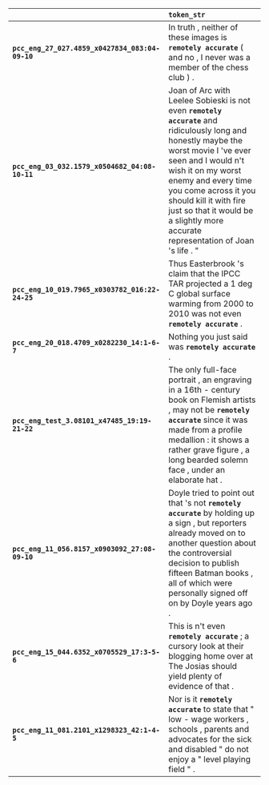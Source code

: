 |                                                 | `token_str`                                                                                                                                                                                                                                                                                                                                   |
|:------------------------------------------------|:----------------------------------------------------------------------------------------------------------------------------------------------------------------------------------------------------------------------------------------------------------------------------------------------------------------------------------------------|
| **`pcc_eng_27_027.4859_x0427834_083:04-09-10`** | In truth , neither of these images is __``remotely accurate``__ ( and no , I never was a member of the chess club ) .                                                                                                                                                                                                                         |
| **`pcc_eng_03_032.1579_x0504682_04:08-10-11`**  | Joan of Arc with Leelee Sobieski is not even __``remotely accurate``__ and ridiculously long and honestly maybe the worst movie I 've ever seen and I would n't wish it on my worst enemy and every time you come across it you should kill it with fire just so that it would be a slightly more accurate representation of Joan 's life . " |
| **`pcc_eng_10_019.7965_x0303782_016:22-24-25`** | Thus Easterbrook 's claim that the IPCC TAR projected a 1 deg C global surface warming from 2000 to 2010 was not even __``remotely accurate``__ .                                                                                                                                                                                             |
| **`pcc_eng_20_018.4709_x0282230_14:1-6-7`**     | Nothing you just said was __``remotely accurate``__ .                                                                                                                                                                                                                                                                                         |
| **`pcc_eng_test_3.08101_x47485_19:19-21-22`**   | The only full-face portrait , an engraving in a 16th - century book on Flemish artists , may not be __``remotely accurate``__ since it was made from a profile medallion : it shows a rather grave figure , a long bearded solemn face , under an elaborate hat .                                                                             |
| **`pcc_eng_11_056.8157_x0903092_27:08-09-10`**  | Doyle tried to point out that 's not __``remotely accurate``__ by holding up a sign , but reporters already moved on to another question about the controversial decision to publish fifteen Batman books , all of which were personally signed off on by Doyle years ago .                                                                   |
| **`pcc_eng_15_044.6352_x0705529_17:3-5-6`**     | This is n't even __``remotely accurate``__ ; a cursory look at their blogging home over at The Josias should yield plenty of evidence of that .                                                                                                                                                                                               |
| **`pcc_eng_11_081.2101_x1298323_42:1-4-5`**     | Nor is it __``remotely accurate``__ to state that " low - wage workers , schools , parents and advocates for the sick and disabled " do not enjoy a " level playing field " .                                                                                                                                                                 |